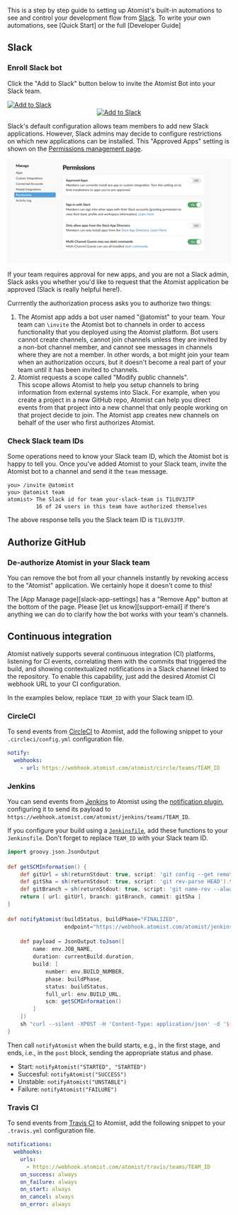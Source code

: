 <script>
	/**
	* Function that tracks a click on an outbound link in Analytics.
	* This function takes a valid URL string as an argument, and uses that URL string
	* as the event label. Setting the transport method to 'beacon' lets the hit be sent
	* using 'navigator.sendBeacon' in browser that support it.
	*/
	var trackOutboundLink = function(url) {
		ga('send', 'event', 'outbound', 'click', url, {
			'transport': 'beacon',
			'hitCallback': function(){document.location = url;}
		});
	}
</script>

This is a step by step guide to setting up Atomist's built-in automations to see and control your development flow from [Slack][slack]. To write your own automations, see [Quick Start] or the full [Developer Guide]

[slack]: https://slack.com/ (Slack)


## Slack

### Enroll Slack bot

Click the "Add to Slack" button below to invite the Atomist Bot into your Slack team.

<div class="ss-container">
  <a href="https://atm.st/2wiDlUe" onclick="trackOutboundLink('https://atm.st/2wiDlUe'); return false;" target="_blank">
                    <img alt="Add to Slack" height="50" width="174" src="https://platform.slack-edge.com/img/add_to_slack.png" srcset="https://platform.slack-edge.com/img/add_to_slack.png 1x, https://platform.slack-edge.com/img/add_to_slack@2x.png 2x" />
  </a>
</div>

<div align="center">
  <a href="https://atm.st/2wiDlUe">
    <img alt="Add to Slack" height="50" width="174" src="https://platform.slack-edge.com/img/add_to_slack.png" srcset="https://platform.slack-edge.com/img/add_to_slack.png 1x, https://platform.slack-edge.com/img/add_to_slack@2x.png 2x" />
  </a>
</div>

Slack's default configuration allows team members to add new Slack applications.
However, Slack admins may decide to configure restrictions on which new applications 
can be installed.  This "Approved Apps" setting is shown on the [Permissions management page][manage-permissions].

[manage-permissions]: https://atomist.slack.com/apps/manage/permissions

![Approved Apps](images/ApprovedApps.png)

If your team requires approval for new apps, and you are not a Slack
admin, Slack asks you whether you'd like to request that the
Atomist application be approved (Slack is really helpful here!).

Currrently the authorization process asks you to authorize two things:

1.  The Atomist app adds a bot user named "@atomist" to your team.
    Your team can `\invite` the Atomist bot to channels in order to
    access functionality that you deployed using the Atomist
    platform.  Bot users cannot create channels, cannot
    join channels unless they are invited by a non-bot channel member, 
    and cannot see messages in channels where they are not a
    member.  In other words, a bot might join your team when an
    authorization occurs, but it doesn't become a real part of your
    team until it has been invited to channels.
2.  Atomist requests a scope called "Modify public channels".  
    This scope allows Atomist to help you setup channels to bring
    information from external systems into Slack.  For example, when
    you create a project in a new GitHub repo, Atomist can help you
    direct events from that project into a new channel that only
    people working on that project decide to join.  The Atomist app 
    creates new channels on behalf of the user who first authorizes Atomist.

### Check Slack team IDs

Some operations need to know your Slack team ID, which the Atomist 
bot is happy to tell you.  Once you've added Atomist to your Slack team,
invite the Atomist bot to a channel and send it the `team` message.

```
you> /invite @atomist
you> @atomist team
atomist> The Slack id for team your-slack-team is T1L0V3JTP
         16 of 24 users in this team have authorized themselves
```

The above response tells you the Slack team ID is `T1L0V3JTP`.

## Authorize GitHub

### De-authorize Atomist in your Slack team

You can remove the bot from all your channels instantly
by revoking access to the "Atomist" application.  We certainly hope it 
doesn't come to this!

The [App Manage page][slack-app-settings] has a "Remove App" button at
the bottom of the page.  Please [let us know][support-email] if
there's anything we can do to clarify how the bot works with your
team's channels.

## Continuous integration

Atomist natively supports several continuous integration
(CI) platforms, listening for CI events, correlating them with the
commits that triggered the build, and showing contextualized
notifications in a Slack channel linked to the repository.  To enable
this capability, just add the desired Atomist CI
webhook URL to your CI configuration.

In the examples below, replace `TEAM_ID` with your Slack team ID.

### CircleCI

To send events from [CircleCI][circleci] to Atomist, add the following
snippet to your `.circleci/config.yml` configuration file.

```yaml
notify:
  webhooks:
    - url: https://webhook.atomist.com/atomist/circle/teams/TEAM_ID
```

[circleci]: https://circleci.com/ (CircleCI)

### Jenkins

You can send events from [Jenkins][jenkins] to Atomist using
the [notification plugin][not-plugin], configuring it to send its
payload to
`https://webhook.atomist.com/atomist/jenkins/teams/TEAM_ID`.

If you configure your build using a [`Jenkinsfile`][jenkinsfile], add
these functions to your `Jenkinsfile`.  Don't forget to replace
`TEAM_ID` with your Slack team ID.

```groovy
import groovy.json.JsonOutput

def getSCMInformation() {
    def gitUrl = sh(returnStdout: true, script: 'git config --get remote.origin.url').trim()
    def gitSha = sh(returnStdout: true, script: 'git rev-parse HEAD').trim()
    def gitBranch = sh(returnStdout: true, script: 'git name-rev --always --name-only HEAD').trim().replace('remotes/origin/', '')
    return [ url: gitUrl, branch: gitBranch, commit: gitSha ]
}

def notifyAtomist(buildStatus, buildPhase="FINALIZED",
                  endpoint="https://webhook.atomist.com/atomist/jenkins/teams/TEAM_ID") {

    def payload = JsonOutput.toJson([
        name: env.JOB_NAME,
        duration: currentBuild.duration,
        build: [
            number: env.BUILD_NUMBER,
            phase: buildPhase,
            status: buildStatus,
            full_url: env.BUILD_URL,
            scm: getSCMInformation()
        ]
    ])
    sh "curl --silent -XPOST -H 'Content-Type: application/json' -d '${payload}' ${endpoint}"
}
```

Then call `notifyAtomist` when the build starts, e.g., in the first
stage, and ends, i.e., in the `post` block, sending the appropriate
status and phase.

-   Start: `notifyAtomist("STARTED", "STARTED")`
-   Succesful: `notifyAtomist("SUCCESS")`
-   Unstable: `notifyAtomist("UNSTABLE")`
-   Failure: `notifyAtomist("FAILURE")`

[jenkins]: https://jenkins.io/ (Jenkins)
[not-plugin]: https://wiki.jenkins-ci.org/display/JENKINS/Notification+Plugin (Jenkins Notification Plugin)
[jenkinsfile]: https://jenkins.io/doc/book/pipeline/jenkinsfile/ (Jenkinsfile)

### Travis CI

To send events from [Travis CI][travisci] to Atomist, add the
following snippet to your `.travis.yml` configuration file.

```yaml
notifications:
  webhooks:
    urls:
      - https://webhook.atomist.com/atomist/travis/teams/TEAM_ID
    on_success: always
    on_failure: always
    on_start: always
    on_cancel: always
    on_error: always
```

[travisci]: https://travis-ci.org (Travis CI)
